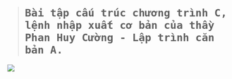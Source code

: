 > # `Bài tập cấu trúc chương trình C, lệnh nhập xuất cơ bản của thầy Phan Huy Cường - Lập trình căn bản A.`
![](https://laptrinhcanban.com/c/lap-trinh-c-co-ban/nhap-xuat-trong-c/ham-printf-va-cach-xuat-du-lieu-trong-c/ham-printf-trong-c.png)


